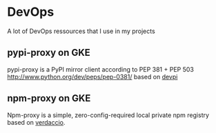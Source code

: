 # DevOps


A lot of DevOps ressources that I use in my projects

## pypi-proxy on GKE

pypi-proxy is a PyPI mirror client according to PEP 381 + PEP 503 http://www.python.org/dev/peps/pep-0381/ based on [devpi](https://github.com/devpi/devpi)

## npm-proxy on GKE

Npm-proxy is a simple, zero-config-required local private npm registry based on [verdaccio](https://github.com/verdaccio/verdaccio).
